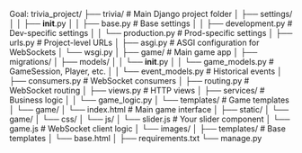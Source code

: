 Goal:
trivia_project/
├── trivia/                      # Main Django project folder
│   ├── settings/
│   │   ├── __init__.py
│   │   ├── base.py             # Base settings
│   │   ├── development.py      # Dev-specific settings
│   │   └── production.py       # Prod-specific settings
│   ├── urls.py                 # Project-level URLs
│   ├── asgi.py                 # ASGI configuration for WebSockets
│   └── wsgi.py
│
├── game/                       # Main game app
│   ├── migrations/
│   ├── models/
│   │   └── __init__.py
│   │   └── game_models.py      # GameSession, Player, etc.
│   │   └── event_models.py     # Historical events
│   ├── consumers.py            # WebSocket consumers
│   ├── routing.py              # WebSocket routing
│   ├── views.py                # HTTP views
│   ├── services/               # Business logic
│   │   └── game_logic.py
│   └── templates/              # Game templates
│       └── game/
│           └── index.html      # Main game interface
│
├── static/
│   └── game/
│       └── css/
│       └── js/
│           └── slider.js       # Your slider component
│           └── game.js         # WebSocket client logic
│       └── images/
│
├── templates/                  # Base templates
│   └── base.html
│
├── requirements.txt
└── manage.py

